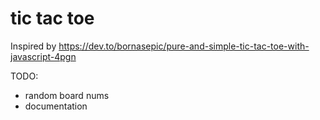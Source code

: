 # tic tac toe
Inspired by https://dev.to/bornasepic/pure-and-simple-tic-tac-toe-with-javascript-4pgn


TODO:
- random board nums
- documentation


